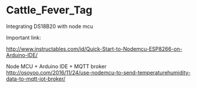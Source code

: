 # Cattle_Fever_Tag
Integrating DS18B20 with node mcu


Important link:

http://www.instructables.com/id/Quick-Start-to-Nodemcu-ESP8266-on-Arduino-IDE/

Node MCU + Arduino IDE + MQTT broker
http://osoyoo.com/2016/11/24/use-nodemcu-to-send-temperaturehumidity-data-to-mqtt-iot-broker/



